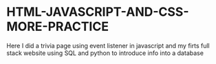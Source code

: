 # HTML-JAVASCRIPT-AND-CSS-MORE-PRACTICE
Here I did a trivia page using event listener in javascript and my firts full stack website using SQL and python to introduce info into a database
